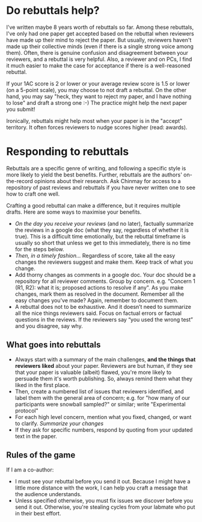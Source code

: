 # Do rebuttals help?
I've written maybe 8 years worth of rebuttals so far. Among these rebuttals,  I've only had one paper get accepted based on the rebuttal when reviewers have made up their mind to reject the paper. But usually, reviewers haven't made up their collective minds (even if there is a single strong voice among them). Often, there is genuine confusion and disagreement between your reviewers, and a rebuttal is very helpful. Also, a reviewer and on PCs, I find it much easier to make the case for acceptance if there is a well-reasoned rebuttal. 

If your 1AC score is 2 or lower or your average review score is 1.5 or lower (on a 5-point scale), you may choose to not draft a rebuttal. On the other hand, you may say "heck, they want to reject my paper, and I have nothing to lose" and draft a strong one :-) The practice might help the next paper you submit!

Ironically, rebuttals might help most when your paper is in the "accept" territory. It often forces reviewers to nudge scores higher (read: awards). 

# Responding to rebuttals
Rebuttals are a specific genre of writing, and following a specific style is more likely to yield the best benefits. Further, rebuttals are the authors' on-the-record opinions about their research. Ask Chinmay for access to a repository of past reviews and rebuttals if you have never written one to see how to craft one well. 

Crafting a good rebuttal can make a difference, but it requires multiple drafts. Here are some ways to maximise your benefits.

* *On the day you receive your reviews* (and no later), factually summarize the reviews in a google doc (what they say, regardless of whether it is true). This is a difficult time emotionally, but the rebuttal timeframe is usually so short that unless we get to this immediately, there is no time for the steps below.
* *Then, in a timely fashion...* Regardless of score, take all the easy changes the reviewers suggest and make them. Keep track of what you change. 
* Add thorny changes as comments in a google doc. Your doc should be a repository for all reviewer comments. Group by concern. e.g. "Concern 1 (R1, R2):  what it is;  proposed actions to resolve if any". As you make changes, mark them as resolved in the document. Remember all the easy changes you've made? Again, remember to document them. 
* A rebuttal does not to be exhaustive. And it doesn’t need to summarize all the nice things reviewers said. Focus on factual errors or factual questions in the reviews. If the reviewers say “you used the wrong test” and you disagree, say why.

## What goes into rebuttals
* Always start with a summary of the main challenges, **and the things that reviewers liked** about your paper. Reviewers are but human, if they see that your paper is valuable (albeit) flawed, you're more likely to persuade them it's worth publishing. So, always remind them what they liked in the first place. 
* Then, create a numbered list of issues that reviewers identified, and label them with the general area of concern; e.g. for "how many of our participants were snowball sampled?" or similar; write "Experimental protocol"
* For each high level concern, mention what you fixed, changed, or want to clarify. *Summarize your changes*
* If they ask for specific numbers, respond by quoting from your updated text in the paper. 

## Rules of the game
If I am a co-author: 
* I must see your rebuttal before you send it out. Because I might have a little more distance with the work, I can help you craft a message that the audience understands.
* Unless specified otherwise, you must fix issues we discover before you send it out. Otherwise, you're stealing cycles from your labmate who put in their best effort.
